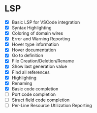 # LSP
- [x] Basic LSP for VSCode integration
- [x] Syntax Highlighting
- [x] Coloring of domain wires
- [x] Error and Warning Reporting
- [x] Hover type information
- [x] Hover documentation
- [x] Go to definition
- [x] File Creation/Deletion/Rename
- [x] Show last generation value
- [x] Find all references
- [x] Highlighting
- [x] Renaming
- [x] Basic code completion
- [ ] Port code completion
- [ ] Struct field code completion
- [ ] Per-Line Resource Utilization Reporting